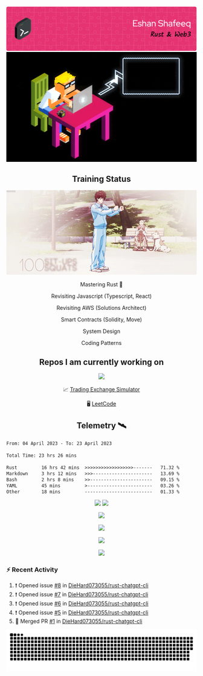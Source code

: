 ![Header](/assets/github-header-image.png)
![Work in Progress](/assets/WIP.gif "Work in Progress")


<h2 align="center">Training Status</h2>
<p align="center">
  <img alig src="/assets/saitama_training.gif" />
</p>


<p align="center">
Mastering Rust 🦀  
</p>
<p align="center">
Revisiting Javascript (Typescript, React)  
</p>
<p align="center">
Revisiting AWS (Solutions Architect)  
</p>
<p align="center">
Smart Contracts (Solidity, Move)  
</p>
<p align="center">
System Design  
</p>
<p align="center">
Coding Patterns  
</p>

<h2 align="center">Repos I am currently working on </h2>
<p align="center">
  <img alig src="/assets/Izuku_uses_Faux_100.gif" />
</p>

<p align="center">
 📈 <a href="https://github.com/DieHard073055/solid-carnival">Trading Exchange Simulator</a></li>
</p>
<p align="center">
 🖥  <a href="https://github.com/DieHard073055/super-duper-octo-disc">LeetCode</a></li>
</p>


<h2 align="center">Telemetry  🛰</h2>
<!--START_SECTION:waka-->

```text
From: 04 April 2023 - To: 23 April 2023

Total Time: 23 hrs 26 mins

Rust         16 hrs 42 mins  >>>>>>>>>>>>>>>>>>-------   71.32 %
Markdown     3 hrs 12 mins   >>>----------------------   13.69 %
Bash         2 hrs 8 mins    >>-----------------------   09.15 %
YAML         45 mins         >------------------------   03.26 %
Other        18 mins         -------------------------   01.33 %
```

<!--END_SECTION:waka-->

<p align="center">
  <img width="500" alig src="https://wakatime.com/share/@e5cdae17-ff21-447b-88c4-dbcea5d0baa2/4578abe6-1ecf-4208-bbce-9cfc08a143ad.svg" />
  <img width="500" alig src="https://wakatime.com/share/@e5cdae17-ff21-447b-88c4-dbcea5d0baa2/408d90d5-b838-4730-880e-a778bf51a460.svg" />
</p>

<p align="center">
  <img alig src="https://github-profile-trophy.vercel.app/?username=diehard073055&theme=darkhub" />
</p>

<p align="center">
  <img alig src="https://github-readme-stats.vercel.app/api?username=diehard073055&show_icons=true&theme=radical&card_width=700" />
</p>

<p align="center">
  <img alig src="https://github-readme-stats.vercel.app/api/top-langs/?username=diehard073055&theme=radical&card_width=700" />
</p>
<p align="center">
  <img alig src="https://streak-stats.demolab.com?user=diehard073055&theme=dark&hide_border=true" />
</p>



### ⚡ Recent Activity

<!--START_SECTION:activity-->
1. ❗️ Opened issue [#8](https://github.com/DieHard073055/rust-chatgpt-cli/issues/8) in [DieHard073055/rust-chatgpt-cli](https://github.com/DieHard073055/rust-chatgpt-cli)
2. ❗️ Opened issue [#7](https://github.com/DieHard073055/rust-chatgpt-cli/issues/7) in [DieHard073055/rust-chatgpt-cli](https://github.com/DieHard073055/rust-chatgpt-cli)
3. ❗️ Opened issue [#6](https://github.com/DieHard073055/rust-chatgpt-cli/issues/6) in [DieHard073055/rust-chatgpt-cli](https://github.com/DieHard073055/rust-chatgpt-cli)
4. ❗️ Opened issue [#5](https://github.com/DieHard073055/rust-chatgpt-cli/issues/5) in [DieHard073055/rust-chatgpt-cli](https://github.com/DieHard073055/rust-chatgpt-cli)
5. 🎉 Merged PR [#1](https://github.com/DieHard073055/rust-chatgpt-cli/pull/1) in [DieHard073055/rust-chatgpt-cli](https://github.com/DieHard073055/rust-chatgpt-cli)
<!--END_SECTION:activity-->

<picture>
  <source media="(prefers-color-scheme: dark)" srcset="https://raw.githubusercontent.com/DieHard073055/diehard073055/output/github-contribution-grid-snake-dark.svg" />
  <source media="(prefers-color-scheme: light)" srcset="https://raw.githubusercontent.com/DieHard073055/diehard073055/output/github-contribution-grid-snake.svg" />
  <img alt="github-snake" src="https://raw.githubusercontent.com/DieHard073055/diehard073055/output/github-contribution-grid-snake.svg" />
</picture>
